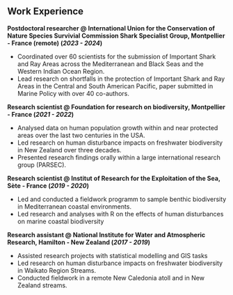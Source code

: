 ## Work Experience
**Postdoctoral researcher @ International Union for the Conservation of Nature Species Survivial Commission Shark Specialist Group, Montpellier - France (remote) (_2023 - 2024_)**
- Coordinated over 60 scientists for the submission of Important Shark and Ray Areas across the Mediterranean and Black Seas and the Western Indian Ocean Region. 
- Lead research on shortfalls in the protection of Important Shark and Ray Areas in the Central and South American Pacific, paper submitted in Marine Policy with over 40 co-authors. 
  
**Research scientist @ Foundation for research on biodiversity, Montpellier - France (_2021 - 2022_)**
- Analysed data on human population growth within and near protected areas over the last two centuries in the USA.
- Led research on human disturbance impacts on freshwater biodiversity in New Zealand over three decades.
-	Presented research findings orally within a large international research group (PARSEC).

**Research scientist @ Institut of Research for the Exploitation of the Sea, Sète - France (_2019 - 2020_)**
- Led and conducted a fieldwork programm to sample benthic biodiversity in Mediterranean coastal environments.
- Led research and analyses with R on the effects of human disturbances on marine coastal biodiversity 

**Research assistant @ National Institute for Water and Atmospheric Research, Hamilton - New Zealand (_2017 - 2019_)**
- Assisted research projects with statistical modelling and GIS tasks 
- Led research on human disturbance impacts on freshwater biodiversity in Waikato Region Streams. 
- Conducted fieldwork in a remote New Caledonia atoll and in New Zealand streams.